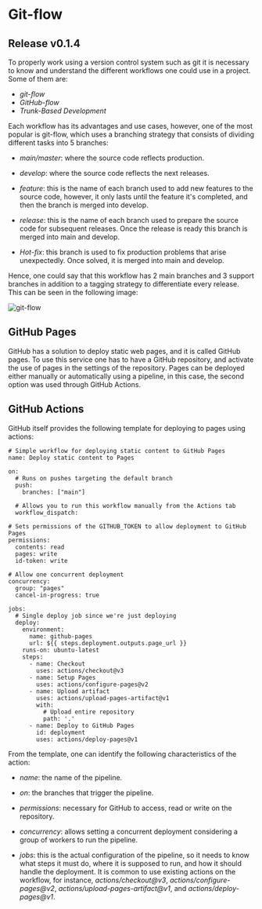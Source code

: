# Git-flow
## Release v0.1.4

To properly work using a version control system such as git it is necessary to know and understand the different workflows one could use in a project. Some of them are:

* _git-flow_
* _GitHub-flow_
* _Trunk-Based Development_

Each workflow has its advantages and use cases, however, one of the most popular is git-flow, which uses a branching strategy that consists of dividing different tasks into 5 branches:

* _main/master_: where the source code reflects production.

* _develop_:  where the source code reflects the next releases.

* _feature_: this is the name of each branch used to add new features to the source code, however, it only lasts until the feature it's completed, and then the branch is merged into develop.

* _release_: this is the name of each branch used to prepare the source code for subsequent releases. Once the release is ready this branch is merged into main and develop.

* _Hot-fix_: this branch is used to fix production problems that arise unexpectedly. Once solved, it is merged into main and develop.

Hence, one could say that this workflow has 2 main branches and 3 support branches in addition to a tagging strategy to differentiate every release. This can be seen in the following image:

![git-flow](https://nvie.com/img/git-model@2x.png)

## GitHub Pages

GitHub has a solution to deploy static web pages, and it is called GitHub pages. To use this service one has to have a GitHub repository, and activate the use of pages in the settings of the repository. Pages can be deployed either manually or automatically using a pipeline, in this case, the second option was used through GitHub Actions.

## GitHub Actions

GitHub itself provides the following template for deploying to pages using actions:

```
# Simple workflow for deploying static content to GitHub Pages
name: Deploy static content to Pages

on:
  # Runs on pushes targeting the default branch
  push:
    branches: ["main"]

  # Allows you to run this workflow manually from the Actions tab
  workflow_dispatch:

# Sets permissions of the GITHUB_TOKEN to allow deployment to GitHub Pages
permissions:
  contents: read
  pages: write
  id-token: write

# Allow one concurrent deployment
concurrency:
  group: "pages"
  cancel-in-progress: true

jobs:
  # Single deploy job since we're just deploying
  deploy:
    environment:
      name: github-pages
      url: ${{ steps.deployment.outputs.page_url }}
    runs-on: ubuntu-latest
    steps:
      - name: Checkout
        uses: actions/checkout@v3
      - name: Setup Pages
        uses: actions/configure-pages@v2
      - name: Upload artifact
        uses: actions/upload-pages-artifact@v1
        with:
          # Upload entire repository
          path: '.'
      - name: Deploy to GitHub Pages
        id: deployment
        uses: actions/deploy-pages@v1
```

From the template, one can identify the following characteristics of the action:

* _name_: the name of the pipeline.

* _on_: the branches that trigger the pipeline.

* _permissions_: necessary for GitHub to access, read or write on the repository.

* _concurrency_: allows setting a concurrent deployment considering a group of workers to run the pipeline.

* _jobs_: this is the actual configuration of the pipeline, so it needs to know what steps it must do, where it is supposed to run, and how it should handle the deployment. It is common to use existing actions on the workflow, for instance, _actions/checkout@v3_, _actions/configure-pages@v2_, _actions/upload-pages-artifact@v1_, and _actions/deploy-pages@v1_.